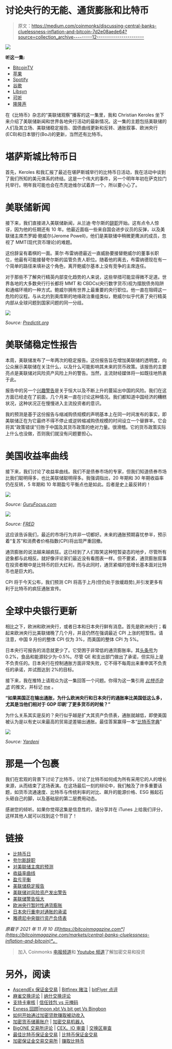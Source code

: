# 讨论央行的无能、通货膨胀和比特币

> 原文：<https://medium.com/coinmonks/discussing-central-banks-cluelessness-inflation-and-bitcoin-7d2e08aede64?source=collection_archive---------12----------------------->

![](img/ba46fbefc0a2c317db7ec52b4034c127.png)

**听这一集:**

*   [BitcoinTV](https://bitcointv.com/w/b4TG2Ai9ygRAe5ooBfiDo3)
*   [苹果](https://podcasts.apple.com/us/podcast/central-banks-clueless-inflation-and-growth-fed-70/id1543640492?i=1000541380429)
*   [Spotify](https://open.spotify.com/episode/57IyrSnYvvJT3JTIQEcxNz?si=VWHroCjYRg2pKh8Rzjb6oA&nd=1)
*   [谷歌](https://podcasts.google.com/feed/aHR0cHM6Ly9mZWR3YXRjaC5saWJzeW4uY29tL3Jzcw==/episode/YjY0OWM5YmEtZWY1My00MmNlLWFiOGYtM2Q1MDhkZjIzYTAy)
*   [Libsyn](http://fedwatch.btc.libsynpro.com/central-banks-clueless-inflation-and-growth-fed-70)
*   [可听](https://www.audible.com/webplayer?asin=B09LK6F259&contentDeliveryType=PodcastEpisode&ref_=a_minerva_cloudplayer_B09LK6F259&cloudPlayerStartLoadTime=1636574087377&fetchNewPlayQueue=true&overrideLph=false&initialCPLaunch=true)
*   [隆隆声](https://rumble.com/vp1569-central-banks-are-cluless-inflation-and-growth.html)

在《比特币》杂志的“美联储观察”播客的这一集里，我和 Christian Keroles 坐下来介绍了美联储新闻和世界各地央行活动的最新情况。这一集的主题包括美联储的人们及其立场、美联储稳定报告、国债曲线更新和反转、通胀叙事、欧洲央行(ECB)和日本银行(BoJ)的更新，当然还有比特币。

# 堪萨斯城比特币日

首先，Keroles 和我汇报了最近在堪萨斯城举行的比特币日活动，我在活动中谈到了我们所知的美元体系的终结。这是一个伟大的事件，另一个明年年初在萨克拉门托举行。明年我可能也会在杰克逊维尔试着弄一个，所以要小心了。

# 美联储新闻

接下来，我们直接进入美联储新闻，从兰迪·夸尔斯的[辞职](https://www.cnbc.com/2021/11/08/randal-quarles-to-resign-at-year-end-paving-way-for-biden-to-further-remake-the-federal-reserve.html)开始。这有点令人惊讶，因为他的任期还有 10 年。他最近面临一些来自国会进步议员的反弹，以及美联储主席杰罗姆·鲍威尔(Jerome Powell)，他们是美联储中稍微更鹰派的成员，忽视了 MMT(现代货币理论)的难题。

这份辞呈有着棋的一面。莱尔·布雷纳德最近一直威胁要接替鲍威尔的董事长职位，他最有可能接替夸尔斯的监管负责人职位。随着他的离去，布雷纳德现在有一个简单的路径来填补这个角色，离开鲍威尔基本上没有竞争的主席连任。

对于那些不了解央行精英内部变化趋势的人来说，这些举措可能显得微不足道。世界各地的大多数央行行长都将 MMT 和 CBDCs(央行数字货币)视为摆脱债务陷阱和通缩环境的一种方式。鲍威尔拥有世界上最重要的央行职位。他一直在阻碍这一危险的议程。与从北约到奥库斯的地缘政治重组类似，鲍威尔似乎代表了央行精英内部从全球问题到国家问题的同一分歧。

![](img/9358a58a8514f798168bed323ee040c7.png)

*Source:* [*Predictit.org*](https://www.predictit.org/markets/detail/7398/Whom-will-the-Senate-next-confirm-as-Chair-of-the-Federal-Reserve)

# 美联储稳定性报告

本周，美联储发布了一年两次的稳定报告。这份报告旨在增加美联储的透明度，向公众展示美联储在关注什么，以及什么可能影响其未来的货币政策。该报告的主要亮点是美联储对风险资产风险上升的警告。当然，主流财经媒体将一如既往地热衷于此。

报告中的另一个[兴趣警告](https://archive.ph/FpROj)是关于恒大以及不断上升的蔓延出中国的风险。我们在这方面已经走在了前面，几个月来一直在讨论这种情况。我们都知道中国经济的糟糕状况，这种状况正在慢慢进入主流投资者的意识。

我的预测是基于这份报告与缩减购债规模的声明基本上在同一时间发布的事实，即美联储正在为它最终不得不停止或逆转缩减购债规模的时间设立一个替罪羊。它会将其“政策错误”归咎于中国及其货币政策的绝对力量。很滑稽。它的货币政策实际上什么也没做，否则我们就没有问题要担心。

# 美国收益率曲线

接下来，我们讨论了收益率曲线。我们不是债券市场的专家，但我们知道债券市场比我们聪明得多，也比美联储聪明得多。我强调指出，20 年期和 30 年期收益率仍在反转，5 年期和 10 年期盈亏平衡点也是如此。后者是史上最反转的！

![](img/d1795dc5ad57fa72201ce6fd14b97fb0.png)

*Source:* [*GuruFocus.com*](https://www.gurufocus.com/yield_curve.php)

![](img/37142e7167a66e0bfbc5f6570305e4e6.png)

*Source:* [*FRED*](https://fred.stlouisfed.org/series/T5YIE#0)

这应该告诉我们，最近的市场行为并非一切都好。未来的通胀预期喜忧参半，预示着“复苏”和消费者价格指数(CPI)将出现严重回撤。

通货膨胀的说法越来越疯狂。这已经到了人们取笑这种短暂姿态的地步，尽管所有迹象都与此相反。就好像评论家们最近没有看图表一样。但不要紧，通货膨胀叙事在投资者眼中是比特币的巨大红利，而与此同时，通货紧缩的低增长基本面对比特币也是巨大的。

CPI 将于今天公布，我们预测 CPI 将高于上月(但仍处于放缓趋势),并引发更多有利于比特币的疯狂通胀宣传。

# 全球中央银行更新

相比之下，欧洲和欧洲央行，或者日本和日本央行鲜有消息。首先是欧洲央行；看起来欧洲央行比美联储晚了几个月，并且仍然在强调最近 CPI 上涨的短暂性。请注意，中国 9 月份的整体 CPI 仅为 3%，而美国的整体 CPI 为 5%。

日本央行可报告的消息就更少了。它受困于非常低的通货膨胀率。其[头条号](https://www.stat.go.jp/english/data/cpi/1581-z.html)为 0.2%，食品和能源较少为-0.5%。尽管 QE 和支出部门做出了承诺，但实际上是不负责任的。日本央行在控制通胀方面非常失败，它不得不每周出来重申其不负责任的承诺，并试图达到 2%的目标。

接下来，我在推特上请观众为这一集回答一个问题。你得为这一集引用 [*比特币杂志*](https://twitter.com/bitcoinmagazine) 的推文，并标记 [me](https://twitter.com/ansellindner) 。

**“如果美国正在输出通胀，为什么欧洲央行和日本央行的通胀率比美国低这么多，尤其是当他们相对于 GDP 印刷’了更多货币的时候？”**

为什么关系其实是反的？央行似乎越是扩大其资产负债表，通胀就越低，即使美国被认为是以有史以来最高的贸易逆差输出通胀。最佳答案赢得一本“[比特币字典](http://bitcoindictionary.cc)”

![](img/88edcde1984a37787a13aac27c626827.png)

*Source:* [*Yardeni*](https://www.yardeni.com/pub/peacockfedecbassets.pdf)

# 那是一个包裹

我们在宏观的背景下讨论了比特币，讨论了比特币如何成为所有采用它的人的增长来源，从而结束了这场表演。在这场最后一刻的辩论中，我们触及了许多重要话题，如货币流通速度、比特币与传统利率的对比、飙升的能源价格、ESG 搬起石头砸自己的脚，以及基础层的第二层费用动态。

感谢您的倾听。如果你觉得这集是信息性的，请分享并在 iTunes 上给我们评分，这样其他人就可以找到这个节目了！

# 链接

*   [比特币日](https://bitcoinday.io/)
*   [夸尔斯辞职](https://www.cnbc.com/2021/11/08/randal-quarles-to-resign-at-year-end-paving-way-for-biden-to-further-remake-the-federal-reserve.html)
*   [对美联储主席的预测](https://www.predictit.org/markets/detail/7398/Whom-will-the-Senate-next-confirm-as-Chair-of-the-Federal-Reserve)
*   [收益率曲线](https://www.gurufocus.com/yield_curve.php)
*   [盈亏平衡](https://fred.stlouisfed.org/series/T5YIE#0)
*   [美联储稳定报告](https://www.federalreserve.gov/publications/financial-stability-report.htm)
*   [美联储对风险资产发出警告](https://fortune.com/2021/11/08/fed-report-risky-assets-crash-stablecoin-meme-stocks/)
*   [美联储警告恒大](https://archive.ph/FpROj)
*   [欧洲央行暂时性通货膨胀](https://www.reuters.com/business/finance/ecb-very-unlikely-raise-rates-next-year-lagarde-says-2021-11-03/)
*   [日本央行重申对通胀的承诺](https://www.reuters.com/world/asia-pacific/boj-policymakers-stress-need-keep-easy-policy-weak-inflation-2021-11-08/)
*   [雅德尼中央银行资产负债表](https://www.yardeni.com/pub/peacockfedecbassets.pdf)

*原载于 2021 年 11 月 10 日*[*https://bitcoinmagazine.com*](https://bitcoinmagazine.com/markets/central-banks-cluelessness-inflation-and-bitcoin)*。*

> 加入 Coinmonks [电报频道](https://t.me/coincodecap)和 [Youtube 频道](https://www.youtube.com/c/coinmonks/videos)了解加密交易和投资

# 另外，阅读

*   [AscendEx 保证金交易](https://coincodecap.com/ascendex-margin-trading) | [Bitfinex 赌注](https://coincodecap.com/bitfinex-staking) | [bitFlyer 点评](https://coincodecap.com/bitflyer-review)
*   [麻雀交换评论](https://coincodecap.com/sparrow-exchange-review) | [纳什交换评论](https://coincodecap.com/nash-exchange-review)
*   [支持卡审核](https://coincodecap.com/uphold-card-review) | [信任钱包 vs 元掩码](https://coincodecap.com/trust-wallet-vs-metamask)
*   [Exness 回顾](https://coincodecap.com/exness-review)|[moon xbt Vs bit get Vs Bingbon](https://coincodecap.com/bingbon-vs-bitget-vs-moonxbt)
*   [如何开始通过加密贷款赚取被动收入](https://coincodecap.com/passive-income-crypto-lending)
*   [加密货币储蓄账户](/coinmonks/cryptocurrency-savings-accounts-be3bc0feffbf) | [加密交易机器人](https://coincodecap.com/best-crypto-trading-bots)
*   [BigONE 交易所评论](/coinmonks/bigone-exchange-review-64705d85a1d4) | [CEX。IO 审查](https://coincodecap.com/cex-io-review) | [交换区审查](/coinmonks/swapzone-review-crypto-exchange-data-aggregator-e0ad78e55ed7)
*   [最佳比特币保证金交易](/coinmonks/bitcoin-margin-trading-exchange-bcbfcbf7b8e3) | [比特币保证金交易](https://coincodecap.com/bityard-margin-trading)
*   [加密保证金交易交易所](/coinmonks/crypto-margin-trading-exchanges-428b1f7ad108) | [赚取比特币](/coinmonks/earn-bitcoin-6e8bd3c592d9)